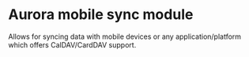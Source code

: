 # Aurora mobile sync module
Allows for syncing data with mobile devices or any application/platform which offers CalDAV/CardDAV support.
